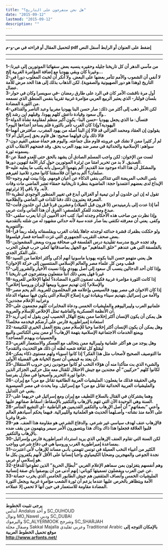 ```yaml
---
title: "هل نحن متفرجون على التاريخ؟"
date: "2015-09-12"
lastmod: "2015-09-12"
description: ""
---
```

---

---

**لتحميل المقال أو قراءته في ص-و-م pdf إضغط على العنوان أو الرابط أسفل النص**

---



---

**1-من مآسي الدهر أن كل تاريخنا جليله وحقيره ينسبه بعض سفهائنا الموتورين إلى غيرنا: وغيرنا كان وبقي يهوديا مع إضافة المؤامرة الغربية إلخ…  
2-لا أنفي أن الشعوب والأمم تتآمر بعضها على البعض. ولا أنكر أن لخبث المغلوب دورا في التاريخ (وهذا هو دور الصهيونية والصفوية). لكن الذهاب بذلك إلى هذا الحد مرض للأمة عضال.  
3-أول مرة ناقشت الأمر كان في الرد على طارق رمضان -في سويسرا وكان في حوار بلسان فولتار- الذي يعتبر الربيع العربي مؤامرة غربية تقريبا بنفس المنطق الذي نسمعه من الثورة المضادة.  
4-لكن الأمر ذهب إلى أكثر من ذلك: صار حسن البنا يهوديا مغربيا وعبد الناصر والقذافي وآل سعود وقيادة داعش كلهم يهودا. وقبلهم ابن رشد إلخ..  
5-فتسأل: ما الذي يجعل يهوديا -حسن البنا- يكون أكبر منظم لمقاومة نشأة الدولة اليهودية؟وإذا كان الغرب تآمر بالثورة فلم يساعد أعداءها اليوم؟  
6-يقولون إن العقاد ومحمد الغزالي قد قالا إن البنا أصله من يهود المغرب. سأفترض أنهما قالا ذلك وأن قولهما صحيح: هل قاوم بحق إسرائيل أم لا؟  
7-لم أر كثيرا ممن لا نشك في عروبته قاوم مثل جماعته. واليوم هم حماة صنفي القيم دون سواهم: الإسلامية والحداثية في مصر ضد يهود العرب بحق. وقد فضحهم الانقلاب الذي يسمونه ثورة.  
8-لست من الإخوان: لكن واجب المسلم الصادق أن يشهد بالحق حتى للعدو فضلا عن الصديق. لا بد من تحرير امتنا من ثرثرة الموتورين حول كبار الأمة لتهوين دورها.  
9-والمشكل أن هذا الداء موجود منذ القديم: ألم يتهموا الرسول بأنه يكتب ما يمليه عليه سلمان؟ ألم يدعوا أن فلاسفتنا كانوا مجرد تلاميذ لغيرهم.  
10-بئس النخب المريضة التي تتذاكى بنفي الذكاء عن أعيان قومهم. وإذا بينت لهم وجوه الإبداع لدى بعضهم اعتمدوا حجة: الماضوية بنظرة تاريخانية حمقاء تعتبر الماضي مات وفات لأنه. ولا باقي إلا ثرثرتهم.  
11-تقول له إن ابن خلدون أو ابن تيمية أو الغزالي أبدع في تغيير المنظور الوجودي لنظرية المعرفة يعتبرون ذلك دفنا للذات في الماضي والظلامية.  
12-أما إذا عدت إلى بارمينيدس (5 قرون قبل الميلاد) وعشرين قرنا قبل ابن خلدون فأنت مبدع ومجدد للفكر الفلسفي: الفرق أن هذا ألماني وأنت عربي.  
13-وإذا نظرت من صاحب هذه الأحكام وجدته أميا: كتب أحد الأميين أن ابا يعرب سلفي. وكفى. يعني أن معرفته تكتفي بما صار عنده سبة لأنه حداثي مشهود له من شلته بالتقدمية والتنويرية.  
14-ولو حككت بظفرك قشرة حداثته لوجدته جاهلا بلغات الغرب وبفلسفاته ولعله ربما قرأ بعض صحف التقريب الجمهوري التي غزت الساحة فصار فيلسوفا.  
15-وقد تجده خريج مدرسة تقليدية درس الفلسفة في صحافة بيروت وبعض المشعوذين بالفلسفة التي هي عندهم “خلق المفاهيم” مع الجهل بماصدقاتها كعلي حرب فيعلن الحرب على الفكر الجدي.  
16-هل يعني متهمو حسن البنا بكونه يهوديا ماسونيا أنهم أذكى وأكثر اخلاصا من السيد قطب ومن كل علماء مصر والعالم الإسلامي المنتسبين إلى حركة الإخوان؟  
17-وإذا كان أحد الدجالين ينسب آل سعود إلى أصل يهودي وإذا نسبت الأخيار والشرور إلى غيرنا فهل يعني ذلك أننا منفعلون ومتفرجون في تاريخنا ؟  
18-إذا كانت الثورة مؤامرة غربية فكيف تصفون الثورة المضادة؟ لعلها الإخلاص للعروبة والإسلام؟ إذن تهديم سوريا وبيعها لإيران وروسيا إخلاص؟  
19-إذا كان الاخوان في مصر يهود فالسيسي وإعلامه هم المخلصون للعروبة. ألم يحم مصر والأمة من إسرائيل بتهديم سيناء وبقيادة ثورة إصلاح الإسلام التي يكون فيها سفهاء الدعاة وعرابيد الإعلام مجددين؟  
20-علمانيو العرب وليبراليوهم والمليشيات الخمس ودعاة المخابرات كلهم مجمعون على أن الأنظمة العسكرية والفاشية تمثل الإخلاص للإسلام والعروبة.  
21-هل يمكن أن يكون الإنسان أكثر إخلاصا ممن يفتح الهلال الخصيب لمن يقول له إني أريد استعادة إمبراطورية فارس على أرضكم فيخدمه مخلصا؟  
22-وهل يمكن أن يكون الإنسان أكثر إخلاصا وحبا للإسلام ممن يفتح العمل الخيري للكنيسة ويمنع الخدمات الاجتماعية الإسلامية بتهمة الإرهاب؟ أو ممن يبني الكنائس والبيع والحسينيات ويهدم المساجد؟  
23-وهل يوجد من هو أكثر علمانية وليبرالية ممن يتحالف مع العسكر والاستعمار الغربي ليقتلع كل ثقافة شعبه لظنه أن ذلك هو التحديث والتقدم؟  
24-ما التوصيف الصحيح لأصحاب مثل هذا الفكر؟ إذا كانوا اسوياء ولهم مستوى ذكاء يمكن أن يعتد به فينبغي أن تصبح الخيانة هي الفضيلة الأولى.  
25-والشيء الذي بت متأكدا منه أن هؤلاء النخب لو كانوا موجودين زمن حروب الاستقلال لكانوا كلهم “حركيين” أي مجندين مع جيش الاحتلال للقتال معه مثل حركيي الجزائر الذين خانوا ثورة التحرير وأصبحوا في معازل بفرنسا.  
26-وفي الحقيقة فذلك ما يفعلون: المليشيات العربية الطائفية تقاتل مع من؟ مع إيران. والمليشيات العربية الحداثية تقاتل مع من؟ مع إسرائيل. وما يحدث في مصر السيسوية يغني عن التدليل.  
27-وهما يشتركان في القتال بالسلاح اللطيف مع إيران ومع إسرائيل في حربهما على السنة وهي الوحيدة الآن التي تتهم بالإرهاب والتكفير بالإسقاط: اسقاط صفاتهم عليها.  
28-وأعني “بصفاتهم” أن أصل الإرهاب والتكفير القديمين هو الباطنية -أي التشيع المتآمر على الأمة منذ نشأته- وأصـلهما الحديث هو العلمانية والليبرالية. فبهما يحكم أسيادهم العالم شرقا وغربا.  
29-فالإرهاب عنف لهدف سياسي غير شرعي. والدفاع الشرعي هو مقاومة هذا العنف. هم قلبوا العلاقة فجعلوا هذا ذاك وذاك هذا ويتصورون الأمر سيمر ويتهمون من يقف ضده بالإرهاب والتكفير.  
30-لكن السنة التي تقاوم العنف الإرهابي الذي يريد استرداد امبراطورية فارس وإسرائيل بمساعدة إمبراطورية الغرب وروسيا هي في دفاع شرعي وواجب.  
31-الكثير من أغبياء النخب العميلة في تونس تتهمني بأنـي مساند للإرهاب لأني اعتبرت نجدة الجوعى والمهجرين وضحايا الكيمياوي واجبا إنسانيا على الأقل لأنهم يكفرون بكل ما هو إسلامي أو عربي.  
32-وهم أنفسهم يتغزلون بمن سماهم الإعلام الغربي “أبطال الحرية” الذين تطوعوا للدفاع عن عين العرب ويفضلون تسميتها كوباني: إنهم أدنى من أن يوصفوا بأي صفة إنسانية.  
33-المليشيات الخمس وأنصاف المثقفين هم جيش الطابور الخامس الذي يخرب حصانة الأمة ويتظاهر بالحرص عليها عندما يزعم أن ثورة الشعب مؤامرة غربية ويجعل الثورة المضادة مقاومة للاستعمار في حين أنها لا تحمي إلا عملاءه.**

---

---

**يرجى تثبيت الخطوط**   
 أندلس Andalus  و أحد SC\_OUHOUD  
 ونوال MO\_Nawel  ودبي SC\_DUBAI   
 واليرموك SC\_ALYERMOOK  وشرجح SC\_SHARJAH   
 وصقال مجلة Sakkal Majalla وعربي تقليدي Traditional Arabic  **بالإمكان التوجه إلى موقع تحميل الخطوط العربية  
 http://www.arfonts.net/**

---

###